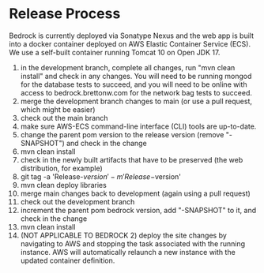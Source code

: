 # Release Process
Bedrock is currently deployed via Sonatype Nexus and the web app is built into a docker container deployed on AWS Elastic Container Service (ECS). We use a self-built container running Tomcat 10 on Open JDK 17.

1) in the development branch, complete all changes, run "mvn clean install" and check in any changes. You will need to be running mongod for the database tests to succeed, and you will need to be online with access to bedrock.brettonw.com for the network bag tests to succeed.
2) merge the development branch changes to main (or use a pull request, which might be easier)
3) check out the main branch
4) make sure AWS-ECS command-line interface (CLI) tools are up-to-date.
5) change the parent pom version to the release version (remove "-SNAPSHOT") and check in the change
6) mvn clean install
7) check in the newly built artifacts that have to be preserved (the web distribution, for example)
8) git tag -a 'Release-$version' -m 'Release-$version'
8) mvn clean deploy libraries
9) merge main changes back to development (again using a pull request)
10) check out the development branch
11) increment the parent pom bedrock version, add "-SNAPSHOT" to it, and check in the change
12) mvn clean install
13) (NOT APPLICABLE TO BEDROCK 2) deploy the site changes by navigating to AWS and stopping the task associated with the running instance. AWS will automatically relaunch a new instance with the updated container definition.
